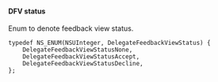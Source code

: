 #### DFV status

Enum to denote feedback view status.

```objc
typedef NS_ENUM(NSUInteger, DelegateFeedbackViewStatus) {
    DelegateFeedbackViewStatusNone,
    DelegateFeedbackViewStatusAccept,
    DelegateFeedbackViewStatusDecline,
};
```

